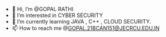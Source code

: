 - 👋 Hi, I’m @GOPAL RATHI
- 👀 I’m interested in CYBER SECURITY 
- 🌱 I’m currently learning JAVA , C++ , CLOUD SECURITY.
- 📫 How to reach me @GOPAL.21BCAN151@JECRCU.EDU.IN

<!---
TECHNICALTERR0R/TECHNICALTERR0R is a ✨ special ✨ repository because its `README.md` (this file) appears on your GitHub profile.
You can click the Preview link to take a look at your changes.
--->

